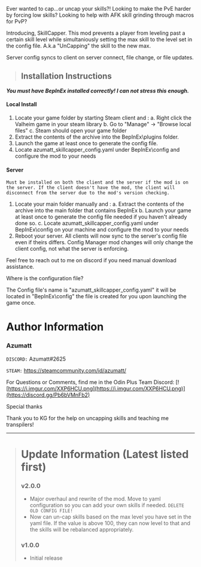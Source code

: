 Ever wanted to cap...or uncap your skills?! Looking to make the PvE harder by forcing low skills? Looking to help with AFK skill grinding through macros for PvP? 

Introducing, SkillCapper. This mod prevents a player from leveling past a certain skill level while simultaniously setting the max skill to the level set in the config file. A.k.a "UnCapping" the skill to the new max.


Server config syncs to client on server connect, file change, or file updates.


> ## Installation Instructions
***You must have BepInEx installed correctly! I can not stress this enough.***

#### Local Install
1. Locate your game folder by starting Steam client and :
   a. Right click the Valheim game in your steam library
   b. Go to "Manage" -> "Browse local files"
   c. Steam should open your game folder
2. Extract the contents of the archive into the BepInEx\plugins folder.
3. Launch the game at least once to generate the config file.
4. Locate azumatt_skillcapper_config.yaml under BepInEx\config and configure the mod to your needs

#### Server

`Must be installed on both the client and the server if the mod is on the server. If the client doesn't have the mod, the client will disconnect from the server due to the mod's version checking.`

1. Locate your main folder manually and :
   a. Extract the contents of the archive into the main folder that contains BepInEx
   b. Launch your game at least once to generate the config file needed if you haven't already done so.
   c. Locate azumatt_skillcapper_config.yaml under BepInEx\config on your machine and configure the mod to your needs
2. Reboot your server. All clients will now sync to the server's config file even if theirs differs. Config Manager mod changes will only change the client config, not what the server is enforcing.


Feel free to reach out to me on discord if you need manual download assistance.


Where is the configuration file?

The Config file's name is "azumatt_skillcapper_config.yaml" it will be located in "BepInEx\config" the file is created for you upon launching the game once.




# Author Information

### Azumatt

`DISCORD:` Azumatt#2625

`STEAM:` https://steamcommunity.com/id/azumatt/﻿

For Questions or Comments, find me﻿ in the Odin Plus Team Discord:
[![https://i.imgur.com/XXP6HCU.png](https://i.imgur.com/XXP6HCU.png)](https://discord.gg/Pb6bVMnFb2)

Special thanks

Thank you to KG for the help on uncapping skills and teaching me transpilers!
***
> # Update Information (Latest listed first)
> ### v2.0.0
> - Major overhaul and rewrite of the mod. Move to yaml configuration so you can add your own skills if needed. `DELETE OLD CONFIG FILE!`
> - Now can un-cap skills based on the max level you have set in the yaml file. If the value is above 100, they can now level to that and the skills will be rebalanced appropriately.
> ### v1.0.0
> - Initial release
